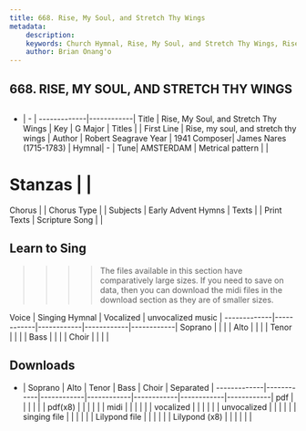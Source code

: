 ```yaml
---
title: 668. Rise, My Soul, and Stretch Thy Wings
metadata:
    description: 
    keywords: Church Hymnal, Rise, My Soul, and Stretch Thy Wings, Rise, my soul, and stretch thy wings, 
    author: Brian Onang'o
---
```



## 668. RISE, MY SOUL, AND STRETCH THY WINGS

```txt

```

- |   -  |
-------------|------------|
Title | Rise, My Soul, and Stretch Thy Wings |
Key | G Major |
Titles |  |
First Line | Rise, my soul, and stretch thy wings |
Author | Robert Seagrave
Year | 1941
Composer| James Nares (1715-1783) |
Hymnal|  - |
Tune| AMSTERDAM |
Metrical pattern | |
# Stanzas |  |
Chorus |  |
Chorus Type |  |
Subjects | Early Advent Hymns |
Texts |  |
Print Texts | 
Scripture Song |  |
  
## Learn to Sing

>>>> The files available in this section have comparatively large sizes. If you need to save on data, then you can download the midi files in the download section as they are of smaller sizes.

Voice |  Singing Hymnal | Vocalized | unvocalized music |
-------------|------------|------------|------------|------------|
Soprano | | | |
Alto | | | |
Tenor | | | |
Bass | | | |
Choir | | | |

## Downloads

- |  Soprano | Alto | Tenor | Bass | Choir | Separated |
-------------|------------|------------|------------|------------|------------|------------|
pdf | | | | | |
pdf(x8) | | | | | |
midi | | | | | |
vocalized | | | | | |
unvocalized | | | | | |
singing file | | | | | |
Lilypond file | | | | | |
Lilypond (x8) | | | | | |
  